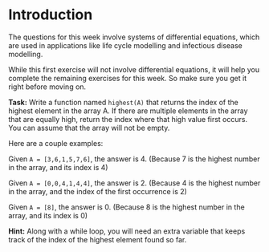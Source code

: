 # Introduction

The questions for this week involve systems of differential equations, which are used in applications like life cycle modelling and infectious disease modelling.

While this first exercise will not involve differential equations, it will help you complete the remaining exercises for this week. So make sure you get it right before moving on. 

**Task:** Write a function named `highest(A)` that returns the index of the highest element in the array A. If there are multiple elements in the array that are equally high, return the index where that high value first occurs. You can assume that the array will not be empty. 

Here are a couple examples:

Given `A = [3,6,1,5,7,6]`, the answer is 4. (Because 7 is the highest number in the array, and its index is 4)

Given `A = [0,0,4,1,4,4]`, the answer is 2. (Because 4 is the highest number in the array, and the index of the first occurrence is 2)

Given `A = [8]`, the answer is 0. (Because 8 is the highest number in the array, and its index is 0)

**Hint:** Along with a while loop, you will need an extra variable that keeps track of the index of the highest element found so far. 
